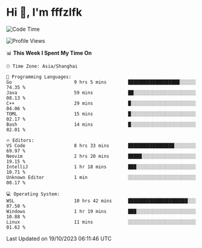 # Hi 👋, I'm fffzlfk

<!--START_SECTION:waka-->
![Code Time](http://img.shields.io/badge/Code%20Time-522%20hrs%2040%20mins-blue)

![Profile Views](http://img.shields.io/badge/Profile%20Views-0-blue)

📊 **This Week I Spent My Time On** 

```text
🕑︎ Time Zone: Asia/Shanghai

💬 Programming Languages: 
Go                       9 hrs 5 mins        ███████████████████░░░░░░   74.35 % 
Java                     59 mins             ██░░░░░░░░░░░░░░░░░░░░░░░   08.13 % 
C++                      29 mins             █░░░░░░░░░░░░░░░░░░░░░░░░   04.06 % 
TOML                     15 mins             █░░░░░░░░░░░░░░░░░░░░░░░░   02.17 % 
Bash                     14 mins             █░░░░░░░░░░░░░░░░░░░░░░░░   02.01 % 

🔥 Editors: 
VS Code                  8 hrs 33 mins       █████████████████░░░░░░░░   69.97 % 
Neovim                   2 hrs 20 mins       █████░░░░░░░░░░░░░░░░░░░░   19.15 % 
IntelliJ                 1 hr 18 mins        ███░░░░░░░░░░░░░░░░░░░░░░   10.71 % 
Unknown Editor           1 min               ░░░░░░░░░░░░░░░░░░░░░░░░░   00.17 % 

💻 Operating System: 
WSL                      10 hrs 42 mins      ██████████████████████░░░   87.50 % 
Windows                  1 hr 19 mins        ███░░░░░░░░░░░░░░░░░░░░░░   10.88 % 
Linux                    11 mins             ░░░░░░░░░░░░░░░░░░░░░░░░░   01.62 % 
```


 Last Updated on 19/10/2023 06:11:46 UTC
<!--END_SECTION:waka-->
